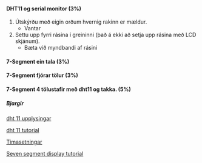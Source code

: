 #### DHT11 og serial monitor (3%)
1. Útskýrðu með eigin orðum hvernig rakinn er mældur.
    - Vantar
1. Settu upp fyrri rásina í greininni (það á ekki að setja upp rásina með LCD skjánum).
    - Bæta við myndbandi af rásini

#### 7-Segment ein tala (3%)

#### 7-Segment fjórar tölur (3%)

#### 7-Segment 4 tölustafir með dht11 og takka. (5%)


##### Bjargir
[dht 11 upplysingar](https://github.com/VESM2VT/Efni/blob/main/Skynjarar/dht11.md)

[dht 11 tutorial](https://lastminuteengineers.com/dht11-module-arduino-tutorial/)

[Timasetningar](https://github.com/VESM2VT/Efni/blob/main/Kennsluefni/Timasetning.md)

[Seven segment display tutorial](https://lastminuteengineers.com/seven-segment-arduino-tutorial/)
